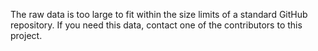 The raw data is too large to fit within the size limits of a standard GitHub repository. If you need this data, contact one of the contributors to this project.
